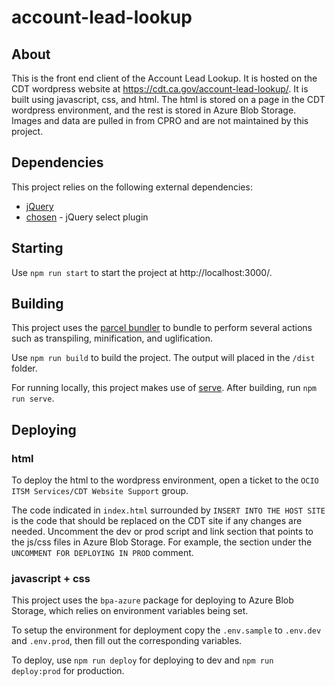 # account-lead-lookup

## About
This is the front end client of the Account Lead Lookup. It is hosted on the CDT wordpress website at https://cdt.ca.gov/account-lead-lookup/. It is built using javascript, css, and html. The html is stored on a page in the CDT wordpress environment, and the rest is stored in Azure Blob Storage. Images and data are pulled in from CPRO and are not maintained by this project.

## Dependencies
This project relies on the following external dependencies:
- [jQuery](https://jquery.com/)
- [chosen](https://harvesthq.github.io/chosen/) - jQuery select plugin

## Starting
Use `npm run start` to start the project at http://localhost:3000/. 

## Building
This project uses the [parcel bundler](https://github.com/parcel-bundler/parcel) to bundle to perform several actions such as transpiling, minification, and uglification.

Use `npm run build` to build the project. The output will placed in the `/dist` folder.

For running locally, this project makes use of [serve](https://github.com/zeit/serve). After building, run `npm run serve`.

## Deploying
### html
To deploy the html to the wordpress environment, open a ticket to the `OCIO ITSM Services/CDT Website Support` group. 

The code indicated in `index.html` surrounded by `INSERT INTO THE HOST SITE` is the code that should be replaced on the CDT site if any changes are needed. Uncomment the dev or prod script and link section that points to the js/css files in Azure Blob Storage. For example, the section under the `UNCOMMENT FOR DEPLOYING IN PROD` comment.

### javascript + css
This project uses the `bpa-azure` package for deploying to Azure Blob Storage, which relies on environment variables being set. 

To setup the environment for deployment copy the `.env.sample` to `.env.dev` and `.env.prod`, then fill out the corresponding variables.

To deploy, use `npm run deploy` for deploying to dev and `npm run deploy:prod` for production.